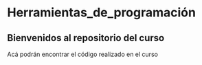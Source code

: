# Herramientas_de_programación
## Bienvenidos al repositorio del curso
Acá podrán encontrar el código realizado en el curso
